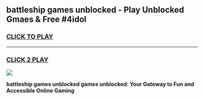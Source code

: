 
## battleship games unblocked - Play Unblocked Gmaes & Free #4idol
<h3>
<a href="https://premium.freeplayer.one?title=battleship_games_unblocked&ref=01M">CLICK TO PLAY</a></h3>
<hr>

<h3>
<a href="https://premium.freeplayer.one?title=battleship_games_unblocked&ref=01M">CLICK 2 PLAY</a>
  
</h3>

<a href="https://premium.freeplayer.one?title=battleship_games_unblocked&ref=01M"><img src="https://clearcache.store/games.png"></a>


**battleship games unblocked games unblocked: Your Gateway to Fun and Accessible Online Gaming**
